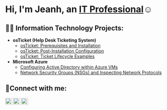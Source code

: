 <h1>Hi, I'm Jeanh, an <a href="https://linkedin.com/in/Jeanh Alvarado">IT Professional</a>☺</h1>

<h2>👨‍💻 Information Technology Projects:</h2>

- <b>osTicket (Help Desk Ticketing System)</b>
  - [osTicket: Prerequisites and Installation](https://github.com/JeanhAlvarado/osticket-prereqs)
  - [osTicket: Post-Installation Configuration](https://github.com/JeanhAlvarado/post-install-config)
  - [osTicket: Ticket Lifecycle Examples](https://github.com/JeanhAlvarado/ticket-lifecycle)
- <b>Microsoft Azure</b>
  - [Configuring Active Directory within Azure VMs](https://github.com/JeanhAlvarado/configure-ad)
  - [Network Security Groups (NSGs) and Inspecting Network Protocols](https://github.com/JeanhAlvarado/azure-network-protocols)

<h2>🤳Connect with me:</h2>

[<img align="left" alt="Josh | Twitter" width="22px" src="https://cdn.jsdelivr.net/npm/simple-icons@v3/icons/twitter.svg" />][twitter]
[<img align="left" alt="Josh | LinkedIn" width="22px" src="https://cdn.jsdelivr.net/npm/simple-icons@v3/icons/linkedin.svg" />][linkedin]
[<img align="left" alt="Josh | Instagram" width="22px" src="https://cdn.jsdelivr.net/npm/simple-icons@v3/icons/instagram.svg" />][instagram]

[twitter]: https://twitter.com/
[instagram]: https://www.instagram.com/
[linkedin]: https://linkedin.com/in/
